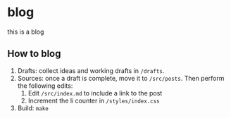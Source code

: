 # blog

this is a blog

## How to blog

1. Drafts: collect ideas and working drafts in `/drafts`.
2. Sources: once a draft is complete, move it to `/src/posts`. Then perform the following edits:
    1. Edit `/src/index.md` to include a link to the post
    2. Increment the li counter in `/styles/index.css`
3. Build: `make`
